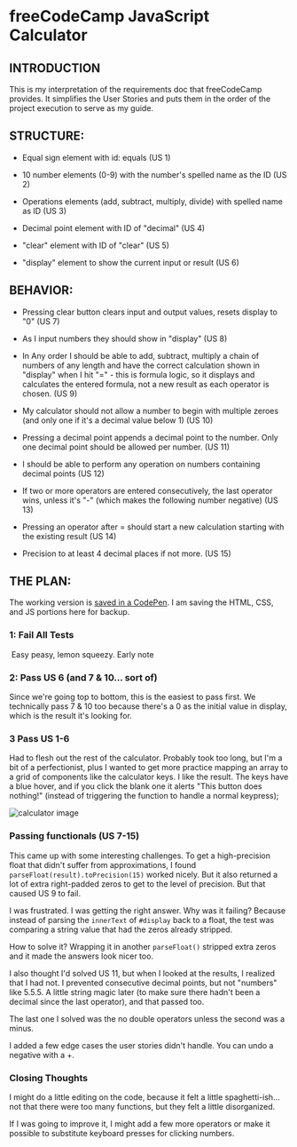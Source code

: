 # freeCodeCamp JavaScript Calculator

## INTRODUCTION

This is my interpretation of the requirements doc that freeCodeCamp provides. It simplifies the User Stories and puts them in the order of the project execution to serve as my guide.

## STRUCTURE:
  - Equal sign element with id: equals (US 1)

  - 10 number elements (0-9) with the number's spelled name as the ID (US 2)

  - Operations elements (add, subtract, multiply, divide) with spelled name as ID (US 3)

  - Decimal point element with ID of "decimal" (US 4)

  - "clear" element with ID of "clear" (US 5)

  - "display" element to show the current input or result (US 6)

    

## BEHAVIOR:
- Pressing clear button clears input and output values, resets display to "0" (US 7)

- As I input numbers they should show in "display" (US 8)

- In Any order I should be able to add, subtract, multiply a chain of numbers of any length and have the correct calculation shown in "display" when I hit "=" - this is formula logic, so it displays and calculates the entered formula, not a new result as each operator is chosen. (US 9)

- My calculator should not allow a number to begin with multiple zeroes (and only one if it's a decimal value below 1) (US 10)

- Pressing a decimal point appends a decimal point to the number. Only one decimal point should be allowed per number. (US 11)

- I should be able to perform any operation on numbers containing decimal points (US 12)

- If two or more operators are entered consecutively, the last operator wins, unless it's "-" (which makes the following number negative) (US 13)

- Pressing an operator after = should start a new calculation starting with the existing result (US 14)

- Precision to at least 4 decimal places if not more. (US 15)

  

## THE PLAN:

The working version is [saved in a CodePen](https://codepen.io/GregBulmash/pen/gOGLbrp). I am saving the HTML, CSS, and JS portions here for backup.

### 1: Fail All Tests

​	Easy peasy, lemon squeezy. Early note

### 2: Pass US 6 (and 7 & 10... sort of)

Since we're going top to bottom, this is the easiest to pass first. We technically pass 7 & 10 too because there's a 0 as the initial value in display, which is the result it's looking for.

### 3 Pass US 1-6

Had to flesh out the rest of the calculator. Probably took too long, but I'm a bit of a perfectionist, plus I wanted to get more practice mapping an array to a grid of components like the calculator keys. I like the result. The keys have a blue hover, and if you click the blank one it alerts "This button does nothing!" (instead of triggering the function to handle a normal keypress);

![calculator image](https://letmypeoplecode.github.io/freeCodeCamp_Front_End_Development_Libraries/img/calc1.png)

### Passing functionals (US 7-15)

This came up with some interesting challenges. To get a high-precision float that didn't suffer from approximations, I found `parseFloat(result).toPrecision(15)` worked nicely. But it also returned a lot of extra right-padded zeros to get to the level of precision. But that caused US 9 to fail. 

I was frustrated. I was getting the right answer. Why was it failing? Because instead of parsing the `innerText` of `#display` back to a float, the test was comparing a string value that had the zeros already stripped. 

How to solve it? Wrapping it in another `parseFloat()` stripped extra zeros and it made the answers look nicer too.

I also thought I'd solved US 11, but when I looked at the results, I realized that I had not. I prevented consecutive decimal points, but not "numbers" like 5.5.5. A little string magic later (to make sure there hadn't been a decimal since the last operator), and that passed too.

The last one I solved was the no double operators unless the second was a minus. 

I added a few edge cases the user stories didn't handle. You can undo a negative with a +.

### Closing Thoughts

I might do a little editing on the code, because it felt a little spaghetti-ish... not that there were too many functions, but they felt a little disorganized.

If I was going to improve it, I might add a few more operators or make it possible to substitute keyboard presses for clicking numbers.